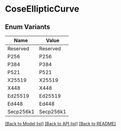 # CoseEllipticCurve

## Enum Variants

| Name | Value |
|---- | -----|
| Reserved | Reserved |
| P256 | P256 |
| P384 | P384 |
| P521 | P521 |
| X25519 | X25519 |
| X448 | X448 |
| Ed25519 | Ed25519 |
| Ed448 | Ed448 |
| Secp256k1 | Secp256k1 |


[[Back to Model list]](../README.md#documentation-for-models) [[Back to API list]](../README.md#documentation-for-api-endpoints) [[Back to README]](../README.md)


